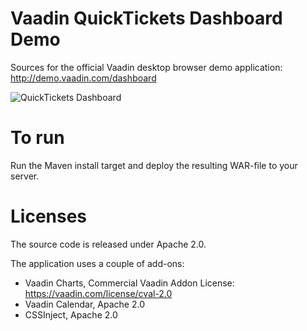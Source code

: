 Vaadin QuickTickets Dashboard Demo
==================================

Sources for the official Vaadin desktop browser demo application: http://demo.vaadin.com/dashboard

![QuickTickets Dashboard](https://vaadin.com/image/image_gallery?uuid=0333a002-1e66-43f4-b127-b7da911a3cb3&groupId=10187&t=1359053559577)

To run
==
Run the Maven install target and deploy the resulting WAR-file to your server.


Licenses
==
The source code is released under Apache 2.0.

The application uses a couple of add-ons:
 * Vaadin Charts, Commercial Vaadin Addon License: https://vaadin.com/license/cval-2.0
 * Vaadin Calendar, Apache 2.0
 * CSSInject, Apache 2.0
